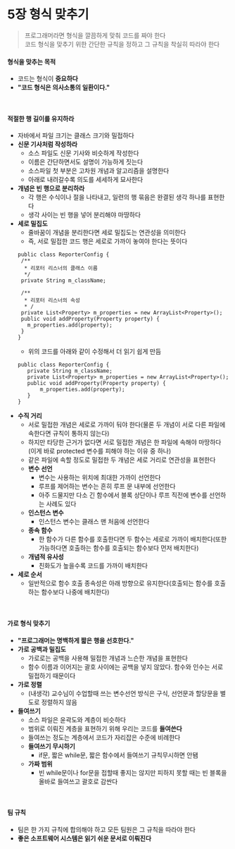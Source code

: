 # 5장 형식 맞추기
> 프로그래머라면 형식을 깔끔하게 맞춰 코드를 짜야 한다<br>
> 코드 형식을 맞추기 위한 간단한 규칙을 정하고 그 규칙을 착실히 따라야 한다

#### 형식을 맞추는 목적
* 코드는 형식이 **중요하다**
* **"코드 형식은 의사소통의 일환이다."**

<br>

#### 적절한 행 길이를 유지하라
* 자바에서 파일 크기는 클래스 크기와 밀접하다
* **신문 기사처럼 작성하라**
  * 소스 파일도 신문 기사와 비슷하게 작성한다
  * 이름은 간단하면서도 설명이 가능하게 짓는다
  * 소스파일 첫 부분은 고차원 개념과 알고리즘을 설명한다
  * 아래로 내려갈수록 의도를 세세하게 묘사한다
* **개념은 빈 행으로 분리하라**
  * 각 행은 수식이나 절을 나타내고, 일련의 행 묶음은 완결된 생각 하나를 표현한다
  * 생각 사이는 빈 행을 넣어 분리해야 마땅하다
* **세로 밀집도**
  * 줄바꿈이 개념을 분리한다면 세로 밀집도는 연관성을 의미한다
  * 즉, 서로 밀접한 코드 행은 세로로 가까이 놓여야 한다는 뜻이다
  ```
  public class ReporterConfig {
   /**
    * 리포터 리스너의 클래스 이름
    */
   private String m_className;
  
   /**
    * 리포터 리스너의 속성
    * / 
   private List<Property> m_properties = new ArrayList<Property>();
   public void addProperty(Property property) {
     m_properties.add(property);
   }
  } 
  ```
  * 위의 코드를 아래와 같이 수정해서 더 읽기 쉽게 만듬
  ```
  public class ReporterConfig {
     private String m_className;
     private List<Property> m_properties = new ArrayList<Property>();
     public void addProperty(Property property) {
         m_properties.add(property);
     }
  }
  ```
* **수직 거리**
  * 서로 밀접한 개념은 세로로 가까이 둬야 한다(물론 두 개념이 서로 다른 파일에 속한다면 규칙이 통하지 않는다)
  * 하지만 타당한 근거가 없다면 서로 밀접한 개념은 한 파일에 속해야 마땅하다(이게 바로 protected 변수를 피해야 하는 이유 중 하나)
  * 같은 파일에 속할 정도로 밀접한 두 개념은 세로 거리로 연관성을 표현한다
  * **변수 선언**
    * 변수는 사용하는 위치에 최대한 가까이 선언한다
    * 루프를 제어하는 변수는 흔히 루프 문 내부에 선언한다
    * 아주 드물지만 다소 긴 함수에서 블록 상단이나 루프 직전에 변수를 선언하는 사례도 있다
  * **인스턴스 변수**
    * 인스턴스 변수는 클래스 맨 처음에 선언한다
  * **종속 함수**
    * 한 함수가 다른 함수를 호출한다면 두 함수는 세로로 가까이 배치한다(또한 가능하다면 호출하는 함수를 호출되는 함수보다 먼저 배치한다)
  * **개념적 유사성**
    * 친화도가 높을수록 코드를 가까이 배치한다
* **세로 순서**
  * 일반적으로 함수 호출 종속성은 아래 방향으로 유지한다(호출되는 함수를 호출하는 함수보다 나중에 배치한다)

<br>

#### 가로 형식 맞추기
* **"프로그래머는 명백하게 짧은 행을 선호한다."**
* **가로 공백과 밀집도**
  * 가로로는 공백을 사용해 밀접한 개념과 느슨한 개념을 표현한다
  * 함수 이름과 이어지는 괄호 사이에는 공백을 넣지 않았다. 함수와 인수는 서로 밀접하기 때문이다
* **가로 정렬**
  * (내생각) 교수님이 수업할때 쓰는 변수선언 방식은 구식, 선언문과 할당문을 별도로 정렬하지 않음
* **들여쓰기**
  * 소스 파일은 윤곽도와 계층이 비슷하다
  * 범위로 이뤄진 계층을 표현하기 위해 우리는 코드를 **들여쓴다**
  * 들여쓰는 정도는 계층에서 코드가 자리잡은 수준에 비례한다
  * **들여쓰기 무시하기**
    * if문, 짧은 while문, 짧은 함수에서 들여쓰기 규칙무시하면 안됌
  * **가짜 범위**
    * 빈 while문이나 for문을 접할때 좋지는 않지만 피하지 못할 때는 빈 블록을 올바로 들여쓰고 괄호로 감싼다

<br>

#### 팀 규칙
* 팀은 한 가지 규칙에 합의해야 하고 모든 팀원은 그 규칙을 따라야 한다
* **좋은 소프트웨어 시스템은 읽기 쉬운 문서로 이뤄진다**
